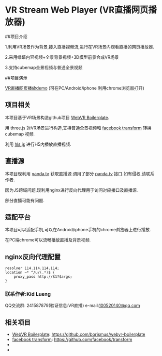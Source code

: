 # VR Stream Web Player (VR直播网页播放器)

##项目介绍

1.利用VR场景作为背景,接入直播视频流,进行在VR场景内观看直播的网页播放器.

2.采用绿幕内容视频+全景背景视频+3D模型前景合成VR场景

3.支持cubemap全景视频与普通全景视频

##项目演示

[VR直播网页播放demo][demo] (可在PC/Android/iphone 利用chrome浏览器打开)

## 项目相关

本项目基于VR场景构造github项目 [WebVR Boilerplate][wb].

用 three.js 对VR场景进行构造,支持普通全景视频和 [facebook transform][fbtf] 转换 cubemap 视频.

利用 [hls.js][hls] 进行H5内播放直播视频.



## 直播源

本项目现利用 [panda.tv][pd] 获取直播源.调用了部分 [panda.tv][pd] 接口.如有侵权,请联系作者.

因为JS跨域问题,现利用nginx进行反向代理用于访问对应接口及直播源.

部分直播可能有问题.



## 适配平台

本项目可以适配手机,可以在Android/iphone手机的chrome浏览器上进行播放.

在PC端chrome可以流畅播放直播及背景视频. 

## nginx反向代理配置

    resolver 114.114.114.114;
    location ~* ^/u/(.*)$ {
        proxy_pass http://$1?$args;
    }
       

### 联系作者:Kid Lueng

 QQ交流群: 241587879(验证信息:VR直播) e-mail:100520140@qq.com

## 相关项目

- [WebVR Boilerplate][wb]: https://github.com/borismus/webvr-boilerplate
- [facebook transform][fbtf]: https://github.com/facebook/transform
- [hls]: https://github.com/dailymotion/hls.js
- [three.js]: https://threejs.org


[wb]: https://github.com/borismus/webvr-boilerplate
[fbtf]: https://github.com/facebook/transform
[hls]: https://github.com/dailymotion/hls.js
[three.js]: https://threejs.org
[pd]: http://panda.tv
[demo]:http://vr.kidlueng.com